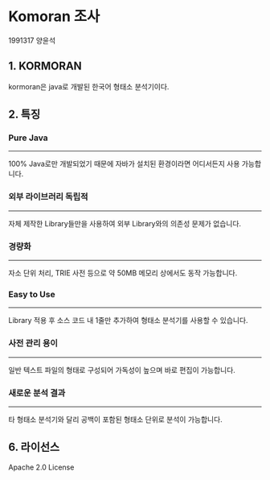  # Komoran 조사
 1991317 양윤석

 ## 1. KORMORAN 
kormoran은 java로 개발된 한국어 형태소 분석기이다.

## 2. 특징

### Pure Java
--------
100% Java로만 개발되었기 때문에 자바가 설치된 환경이라면 어디서든지 사용 가능합니다.
### 외부 라이브러리 독립적
-------------------------
자체 제작한 Library들만을 사용하여 외부 Library와의 의존성 문제가 없습니다.
 ### 경량화
 --------
자소 단위 처리, TRIE 사전 등으로 약 50MB 메모리 상에서도 동작 가능합니다.
### Easy to Use
---
Library 적용 후 소스 코드 내 1줄만 추가하여 형태소 분석기를 사용할 수 있습니다.
### 사전 관리 용이
---
일반 텍스트 파일의 형태로 구성되어 가독성이 높으며 바로 편집이 가능합니다.
### 새로운 분석 결과
---
타 형태소 분석기와 달리 공백이 포함된 형태소 단위로 분석이 가능합니다.

## 6. 라이선스
Apache 2.0 License







